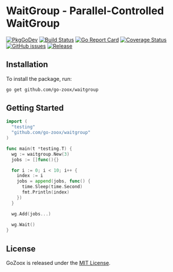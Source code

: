 # WaitGroup - Parallel-Controlled WaitGroup

[![PkgGoDev](https://pkg.go.dev/badge/github.com/go-zoox/waitgroup)](https://pkg.go.dev/github.com/go-zoox/waitgroup)
[![Build Status](https://github.com/go-zoox/waitgroup/actions/workflows/ci.yml/badge.svg?branch=master)](https://github.com/go-zoox/waitgroup/actions/workflows/ci.yml)
[![Go Report Card](https://goreportcard.com/badge/github.com/go-zoox/waitgroup)](https://goreportcard.com/report/github.com/go-zoox/waitgroup)
[![Coverage Status](https://coveralls.io/repos/github/go-zoox/waitgroup/badge.svg?branch=master)](https://coveralls.io/github/go-zoox/waitgroup?branch=master)
[![GitHub issues](https://img.shields.io/github/issues/go-zoox/waitgroup.svg)](https://github.com/go-zoox/waitgroup/issues)
[![Release](https://img.shields.io/github/tag/go-zoox/waitgroup.svg?label=Release)](https://github.com/go-zoox/waitgroup/tags)

## Installation
To install the package, run:
```bash
go get github.com/go-zoox/waitgroup
```

## Getting Started

```go
import (
  "testing"
  "github.com/go-zoox/waitgroup"
)

func main(t *testing.T) {
  wg := waitgroup.New(3)
  jobs := []func(){}

  for i := 0; i < 10; i++ {
    index := i
    jobs = append(jobs, func() {
      time.Sleep(time.Second)
      fmt.Println(index)
    })
  }

  wg.Add(jobs...)
  
  wg.Wait()
}
```

## License
GoZoox is released under the [MIT License](./LICENSE).
